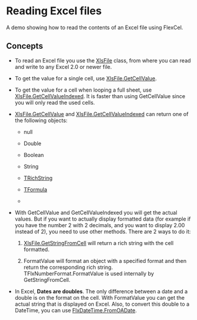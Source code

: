 # Reading Excel files

A demo showing how to read the contents of an Excel file using FlexCel.

## Concepts

- To read an Excel file you use the [XlsFile](https://doc.tmssoftware.com/flexcel/net/api/FlexCel.XlsAdapter/XlsFile/index.html) class, from where you
  can read and write to any Excel 2.0 or newer
  file.

- To get the value for a single cell, use [XlsFile.GetCellValue](https://doc.tmssoftware.com/flexcel/net/api/FlexCel.XlsAdapter/XlsFile/GetCellValue.html).

- To get the value for a cell when looping a full sheet, use
  [XlsFile.GetCellValueIndexed](https://doc.tmssoftware.com/flexcel/net/api/FlexCel.XlsAdapter/XlsFile/GetCellValueIndexed.html). It is faster than using
  GetCellValue since you will only read the used cells.

- [XlsFile.GetCellValue](https://doc.tmssoftware.com/flexcel/net/api/FlexCel.XlsAdapter/XlsFile/GetCellValue.html) and [XlsFile.GetCellValueIndexed](https://doc.tmssoftware.com/flexcel/net/api/FlexCel.XlsAdapter/XlsFile/GetCellValueIndexed.html) can return one of the following
  objects:

  - null

  - Double

  - Boolean

  - String

  - [TRichString](https://doc.tmssoftware.com/flexcel/net/api/FlexCel.Core/TRichString/index.html)

  - [TFormula](https://doc.tmssoftware.com/flexcel/net/api/FlexCel.Core/TFormula/index.html)

  - 



- With GetCellValue and GetCellValueIndexed you will get the actual
  values. But if you want to actually display formatted data (for
  example if you have the number 2 with 2 decimals, and you want to
  display 2.00 instead of 2), you need to use other methods. There
  are 2 ways to do it:

   1. [XlsFile.GetStringFromCell](https://doc.tmssoftware.com/flexcel/net/api/FlexCel.XlsAdapter/XlsFile/GetStringFromCell.html) will return a rich string with the
   cell formatted.

   2. FormatValue will format an object with a
   specified format and then return the corresponding rich string.
   TFlxNumberFormat.FormatValue is used internally by
   GetStringFromCell.

- In Excel, **Dates are doubles**. The only difference between a date
  and a double is on the format on the cell. With
  FormatValue you can get the actual string that is
  displayed on Excel. Also, to convert this double to a DateTime,
  you can use [FlxDateTime.FromOADate](https://doc.tmssoftware.com/flexcel/net/api/FlexCel.Core/FlxDateTime/FromOADate.html).
